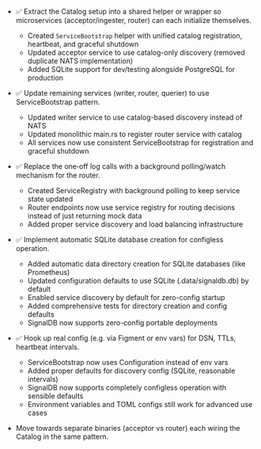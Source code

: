 * ✅ Extract the Catalog setup into a shared helper or wrapper so microservices (acceptor/ingester, router) can each initialize themselves.
  - Created `ServiceBootstrap` helper with unified catalog registration, heartbeat, and graceful shutdown
  - Updated acceptor service to use catalog-only discovery (removed duplicate NATS implementation)
  - Added SQLite support for dev/testing alongside PostgreSQL for production

* ✅ Update remaining services (writer, router, querier) to use ServiceBootstrap pattern.
  - Updated writer service to use catalog-based discovery instead of NATS
  - Updated monolithic main.rs to register router service with catalog
  - All services now use consistent ServiceBootstrap for registration and graceful shutdown
* ✅ Replace the one‐off log calls with a background polling/watch mechanism for the router.
  - Created ServiceRegistry with background polling to keep service state updated
  - Router endpoints now use service registry for routing decisions instead of just returning mock data
  - Added proper service discovery and load balancing infrastructure
* ✅ Implement automatic SQLite database creation for configless operation.
  - Added automatic data directory creation for SQLite databases (like Prometheus)
  - Updated configuration defaults to use SQLite (.data/signaldb.db) by default
  - Enabled service discovery by default for zero-config startup
  - Added comprehensive tests for directory creation and config defaults
  - SignalDB now supports zero-config portable deployments
* ✅ Hook up real config (e.g. via Figment or env vars) for DSN, TTLs, heartbeat intervals.
  - ServiceBootstrap now uses Configuration instead of env vars
  - Added proper defaults for discovery config (SQLite, reasonable intervals)
  - SignalDB now supports completely configless operation with sensible defaults
  - Environment variables and TOML configs still work for advanced use cases
* Move towards separate binaries (acceptor vs router) each wiring the Catalog in the same pattern.
